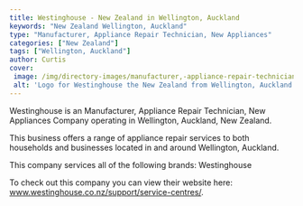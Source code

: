 ```yaml
---
title: Westinghouse - New Zealand in Wellington, Auckland
keywords: "New Zealand Wellington, Auckland"
type: "Manufacturer, Appliance Repair Technician, New Appliances"
categories: ["New Zealand"]
tags: ["Wellington, Auckland"]
author: Curtis
cover: 
 image: /img/directory-images/manufacturer,-appliance-repair-technician,-new-appliances/westinghouse.webp
 alt: 'Logo for Westinghouse the New Zealand from Wellington, Auckland'
---
```


Westinghouse is an Manufacturer, Appliance Repair Technician, New Appliances Company operating in Wellington, Auckland, New Zealand.

This business offers a range of appliance repair services to both households and businesses located in and around Wellington, Auckland.

This company services all of the following brands: Westinghouse

To check out this company you can view their website here: www.westinghouse.co.nz/support/service-centres/.
